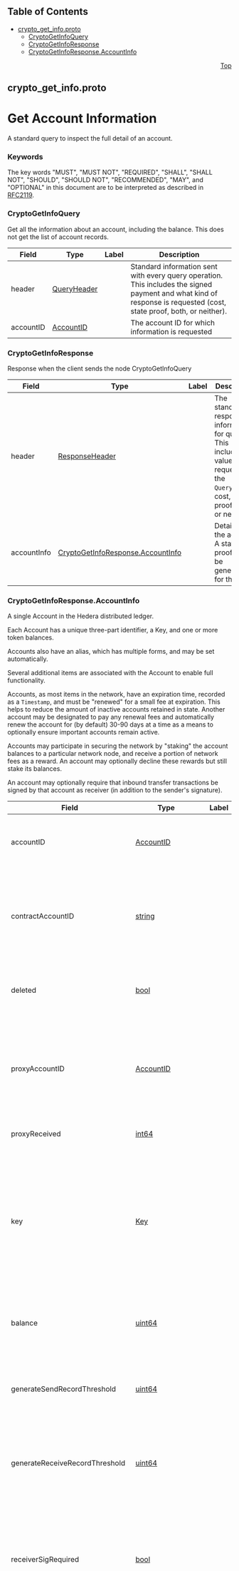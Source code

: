 ## Table of Contents

- [crypto_get_info.proto](#crypto_get_info-proto)
    - [CryptoGetInfoQuery](#proto-CryptoGetInfoQuery)
    - [CryptoGetInfoResponse](#proto-CryptoGetInfoResponse)
    - [CryptoGetInfoResponse.AccountInfo](#proto-CryptoGetInfoResponse-AccountInfo)
  



<a name="crypto_get_info-proto"></a>
<p align="right"><a href="#top">Top</a></p>

## crypto_get_info.proto
# Get Account Information
A standard query to inspect the full detail of an account.

### Keywords
The key words "MUST", "MUST NOT", "REQUIRED", "SHALL", "SHALL NOT",
"SHOULD", "SHOULD NOT", "RECOMMENDED", "MAY", and "OPTIONAL" in this
document are to be interpreted as described in [RFC2119](https://www.ietf.org/rfc/rfc2119).


<a name="proto-CryptoGetInfoQuery"></a>

### CryptoGetInfoQuery
Get all the information about an account, including the balance. This does not get the list of
account records.


| Field | Type | Label | Description |
| ----- | ---- | ----- | ----------- |
| header | [QueryHeader](#proto-QueryHeader) |  | Standard information sent with every query operation.<br/> This includes the signed payment and what kind of response is requested (cost, state proof, both, or neither). |
| accountID | [AccountID](#proto-AccountID) |  | The account ID for which information is requested |






<a name="proto-CryptoGetInfoResponse"></a>

### CryptoGetInfoResponse
Response when the client sends the node CryptoGetInfoQuery


| Field | Type | Label | Description |
| ----- | ---- | ----- | ----------- |
| header | [ResponseHeader](#proto-ResponseHeader) |  | The standard response information for queries.<br/> This includes the values requested in the `QueryHeader`; cost, state proof, both, or neither. |
| accountInfo | [CryptoGetInfoResponse.AccountInfo](#proto-CryptoGetInfoResponse-AccountInfo) |  | Details of the account.<br/> A state proof MAY be generated for this field. |






<a name="proto-CryptoGetInfoResponse-AccountInfo"></a>

### CryptoGetInfoResponse.AccountInfo
A single Account in the Hedera distributed ledger.

Each Account has a unique three-part identifier, a Key, and one or more token balances.

Accounts also have an alias, which has multiple forms, and may be set automatically.

Several additional items are associated with the Account to enable full functionality.

Accounts, as most items in the network, have an expiration time, recorded as a `Timestamp`,
and must be "renewed" for a small fee at expiration. This helps to reduce the
amount of inactive accounts retained in state. Another account may be designated to pay
any renewal fees and automatically renew the account for (by default) 30-90 days at a time
as a means to optionally ensure important accounts remain active.

Accounts may participate in securing the network by "staking" the account balances to a
particular network node, and receive a portion of network fees as a reward. An account may
optionally decline these rewards but still stake its balances.

An account may optionally require that inbound transfer transactions be signed by that
account as receiver (in addition to the sender's signature).


| Field | Type | Label | Description |
| ----- | ---- | ----- | ----------- |
| accountID | [AccountID](#proto-AccountID) |  | The unique ID of this account.<br/> An account ID, when assigned to this field, SHALL be of the form `shard.realm.number`. |
| contractAccountID | [string](#string) |  | A Solidity ID.<br/> This SHALL be populated if this account is a smart contract, and SHALL NOT be populated otherwise. This SHALL be formatted as a string according to Solidity ID standards. |
| deleted | [bool](#bool) |  | A boolean indicating that this account is deleted.<br/> Any transaction involving a deleted account SHALL fail. |
| proxyAccountID | [AccountID](#proto-AccountID) |  | **Deprecated.** Replaced by StakingInfo.<br/> ID of the account to which this account is staking its balances. If this account is not currently staking its balances, then this field, if set, SHALL be the sentinel value of `0.0.0`. |
| proxyReceived | [int64](#int64) |  | The total amount of tinybar proxy staked to this account. |
| key | [Key](#proto-Key) |  | The key to be used to sign transactions from this account, if any.<br/> This key SHALL NOT be set for hollow accounts until the account is finalized.<br/> This key SHALL be set on all other accounts, except for certain immutable accounts (0.0.800 and 0.0.801) necessary for network function and otherwise secured by the governing council. |
| balance | [uint64](#uint64) |  | The HBAR balance of this account, in tinybar (10<sup>-8</sup> HBAR).<br/> This value SHALL always be a whole number. |
| generateSendRecordThreshold | [uint64](#uint64) |  | **Deprecated.** Obsolete and unused.<br/> The threshold amount, in tinybars, at which a record was created for any transaction that decreased the balance of this account. |
| generateReceiveRecordThreshold | [uint64](#uint64) |  | **Deprecated.** Obsolete and unused.<br/> The threshold amount, in tinybars, at which a record was created for any transaction that increased the balance of this account. |
| receiverSigRequired | [bool](#bool) |  | A boolean indicating that the account requires a receiver signature for inbound token transfer transactions.<br/> If this value is `true` then a transaction to transfer tokens to this account SHALL NOT succeed unless this account has signed the transfer transaction. |
| expirationTime | [Timestamp](#proto-Timestamp) |  | The current expiration time for this account. This account SHALL be due standard renewal fees when the network consensus time exceeds this time.<br/> If rent and expiration are enabled for the network, and automatic renewal is enabled for this account, renewal fees SHALL be charged after this time, and, if charged, the expiration time SHALL be extended for another renewal period.<br/> This account MAY be expired and removed from state at any point after this time if not renewed.<br/> An account holder MAY extend this time by submitting an account update transaction to modify expiration time, subject to the current maximum expiration time for the network. |
| autoRenewPeriod | [Duration](#proto-Duration) |  | The number of seconds the network SHALL use to extend the account's expiration, if funds are available during automatic renewal processing.<br/> This SHALL NOT apply if the account is already deleted upon expiration.<br/> If insufficient funds are available for automatic renewal, the account SHALL be renewed for as long as possible, given available funds. |
| liveHashes | [LiveHash](#proto-LiveHash) | repeated | All of the livehashes attached to the account (each of which is a hash along with the keys that authorized it and can delete it) |
| tokenRelationships | [TokenRelationship](#proto-TokenRelationship) | repeated | **Deprecated.** As of `HIP-367`, which enabled unlimited token associations, the potential scale for this value requires that users consult a mirror node for this information. |
| memo | [string](#string) |  | A short description of this account.<br/> This value, if set, SHALL be encoded UTF-8 and SHALL NOT exceed 100 bytes when so encoded. |
| ownedNfts | [int64](#int64) |  | The total number of non-fungible/unique tokens owned by this account. |
| max_automatic_token_associations | [int32](#int32) |  | The maximum number of tokens that can be auto-associated with the account.<br/> If this is less than or equal to `used_auto_associations` (or 0), then this account MUST manually associate with a token before transacting in that token.<br/> Following HIP-904 This value may also be `-1` to indicate no limit.<br/> This value MUST NOT be less than `-1`. |
| alias | [bytes](#bytes) |  | An account EVM alias.<br/> This is a value used in some contexts to reference an account when the tripartite account identifier is not available.<br/> This field, when set to a non-default value, is immutable and SHALL NOT be changed. |
| ledger_id | [bytes](#bytes) |  | The ledger ID of the network that generated this response.<br/> This is originally defined in `HIP-198` and depends on network configuration.<br/> The current values, as of Q1 2024, are <dl> <dt>Mainnet</dt><dd>0x00</dd> <dt>Testnet</dt><dd>0x01</dd> <dt>Previewnet</dt><dd>0x02</dd> <dt>Undefined</dt><dd>0x03</dd> <dt>Reserved</dt><dd>0x04</dd> </dl> |
| ethereum_nonce | [int64](#int64) |  | The ethereum transaction nonce associated with this account. |
| staking_info | [StakingInfo](#proto-StakingInfo) |  | Staking information for this account. |





 <!-- end messages -->

 <!-- end enums -->

 <!-- end HasExtensions -->

 <!-- end services -->


